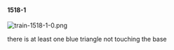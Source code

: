 #### 1518-1
![train-1518-1-0.png](https://github.com/lil-lab/nlvr/raw/master/nlvr/train/images/6/train-1518-1-0.png "train-1518-1-0.png")

there is at least one blue triangle not touching the base